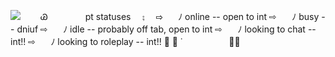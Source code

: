 ![](https://64.media.tumblr.com/0225ebe346939a7d4b9ad1f19b32f282/2f07815ff4d56326-6e/s100x200/cbebf77aa9aa898e1716b6d908128d6f228a5471.pnj)
  Ꮚ     pt statuses  ⨟ 
⇨⠀ ⠀ﾉ online -- open to int
⇨⠀ ⠀ﾉ busy -- dniuf
⇨⠀ ⠀ﾉ idle -- probably off tab, open to int
⇨⠀ ⠀ﾉ looking to chat -- int!!
⇨⠀ ⠀ﾉ looking to roleplay -- int!!
🌮 🎤 ˙ 　　　　　🎀🎸 

